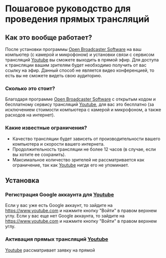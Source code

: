 # Пошаговое руководство для проведения прямых трансляций

## Как это вообще работает?
После установки программы [Open Broadcaster Software](https://obsproject.com) на ваш компьютер (с камерой и микрофоном) и установки связи с сервисом трансляций [Youtube](https://www.youtube.com) вы сможете выходить в прямой эфир. Для доступа к трансляции вашим зрителям будет необходимо получить от вас ссылку на эфир. Данный способ не является видео конференцией, то есть вы не сможете видеть свою аудиторию.

### Сколько это стоит?
Благодаря программе [Open Broadcaster Software](https://obsproject.com) с открытым кодом и бесплатному сервису трансляций [Youtube](https://www.youtube.com), для вас это бесплатно (за исключением стоимости компьютера с камерой и микрофоном, а также расходов на интернет).

### Какие известные ограничения?

* Качество трансляции будет зависеть от производительности вашего компьютера и скорости вашего интернета.
* Продолжительность трансляции не более 12 часов (в случае, если вы хотите ее сохранить).
* Максимальное количество зрителей не рассматривается как ограничение, так как [Youtube](https://www.youtube.com) нигде его не упоминает.

## Установка

### Регистрация Google аккаунта для [Youtube](https://www.youtube.com)
Если у вас уже есть Google аккаунт, то зайдите на https://www.youtube.com и нажмите кнопку "Войти" в правом верхнем углу.
Если у вас еще нет Google аккаунта, то зайдите на https://www.youtube.com и нажмите кнопку "Войти" в правом верхнем углу.

### Активация прямых трансляций [Youtube](https://www.youtube.com)

[Youtube](https://www.youtube.com) рассматривает заявку на прямой
<!--stackedit_data:
eyJoaXN0b3J5IjpbLTg1MjY5ODE0MiwtNTY4MDYzODU3XX0=
-->